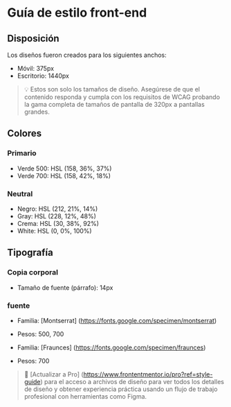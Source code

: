 # Guía de estilo front-end

## Disposición

Los diseños fueron creados para los siguientes anchos:

- Móvil: 375px
- Escritorio: 1440px

> 💡 Estos son solo los tamaños de diseño. Asegúrese de que el contenido responda y cumpla con los requisitos de WCAG probando la gama completa de tamaños de pantalla de 320px a pantallas grandes.

## Colores

### Primario

- Verde 500: HSL (158, 36%, 37%)
- Verde 700: HSL (158, 42%, 18%)

### Neutral

- Negro: HSL (212, 21%, 14%)
- Gray: HSL (228, 12%, 48%)
- Crema: HSL (30, 38%, 92%)
- White: HSL (0, 0%, 100%)

## Tipografía

### Copia corporal

- Tamaño de fuente (párrafo): 14px

### fuente

- Familia: [Montserrat] (https://fonts.google.com/specimen/montserrat)
- Pesos: 500, 700

- Familia: [Fraunces] (https://fonts.google.com/specimen/fraunces)
- Pesos: 700

> 💎 [Actualizar a Pro] (https://www.frontentmentor.io/pro?ref=style-guide) para el acceso a archivos de diseño para ver todos los detalles de diseño y obtener experiencia práctica usando un flujo de trabajo profesional con herramientas como Figma.